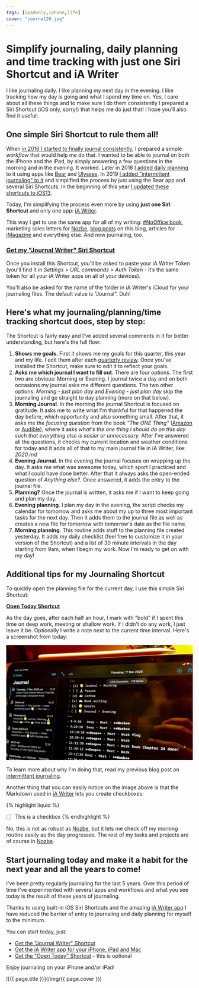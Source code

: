 ```yaml
---
tags: [ipadonly,iphone,life]
cover: "journal20.jpg"
---
```


# Simplify journaling, daily planning and time tracking with just one Siri Shortcut and iA Writer

I like journaling daily. I like planning my next day in the evening. I like tracking how my day is going and what I spend my time on. Yes, I care about all these things and to make sure I do them consistently I prepared a Siri Shortcut (iOS only, sorry!) that helps me do just that! I hope you’ll also find it useful:

<!--More-->

## One simple Siri Shortcut to rule them all!

When [in 2016 I started to finally journal consistently](https://sliwinski.com/journal/), I prepared a simple *workflow* that would help me do that. I wanted to be able to journal on both the iPhone and the iPad, by simply answering a few questions in the morning and in the evening. It worked. Later in 2018 [I added daily planning](/workflows/) to it using apps like [Bear][b] and [Ulysses][u]. In 2019 [I added "intermittent journaling" to it](/journaling/) and simplified the process by just using the Bear app and several Siri Shortcuts. In the beginning of this year [I updated these shortcuts to iOS13](/newjournal/).

Today, I'm simplifying the process even more by using **just one Siri Shortcut** and only one app: [iA Writer][a].

This way I get to use the same app for all of my writing: [#NoOffice book](https://NoOffice.org/), marketing sales letters for [Nozbe][n], [blog posts](/archive) on this blog, articles for [iMagazine](/pl/imagazine) and everything else. And now journaling, too.

### [Get my "Journal Writer" Siri Shortcut][s]

Once you install this Shortcut, you'll be asked to paste your iA Writer Token (you'll find it in *Settings > URL commands > Auth Token* - it’s the same token for all your iA Writer apps on all of your devices).

You'll also be asked for the name of the folder in iA Writer's iCloud for your journaling files. The default value is "Journal". Duh!

## Here's what my journaling/planning/time tracking shortcut does, step by step:

The Shortcut is fairly easy and I've added several comments in it for better understanding, but here's the full flow:

1. **Shows me goals.** First it shows me my goals for this quarter, this year and my life. I edit them after each [quarterly review](https://nooffice.org/book/review/#have-a-whole-day-meeting-with-yourself-every-quarter). Once you've installed the Shortcut, make sure to edit it to reflect your goals.
2. **Asks me which journal I want to fill out**. There are four options. The first two are obvious: Morning or Evening. I journal twice a day and on both occasions my journal asks me different questions. The two other options: *Morning - just plan day* and *Evening - just plan day* skip the journaling and go straight to day planning (more on that below).
3. **Morning Journal**. In the morning the journal Shortcut is focused on gratitude. It asks me to write what I'm thankful for that happened the day before, which opportunity and also something small. After that, it asks me the *focusing question* from the book *"The ONE Thing"* ([Amazon](https://www.amazon.com/dp/1885167776?tag=sliwinski-20) or [Audible](https://www.audible.com/pd/B00FPMTFRM?tag=sliwinski-20)), where it asks *what's the one thing I should do on this day such that everything else is easier or unnecessary.* After I've answered all the questions, it checks my current location and weather conditions for today and it adds all of that to my main journal file in iA Writer, like: *2020.md*
4. **Evening Journal**. In the evening the journal focuses on wrapping up the day. It asks me what was awesome today, which sport I practiced and what I could have done better. After that it always asks the open-ended question of *Anything else?*. Once answered, it adds the entry to the journal file.
5. **Planning?** Once the journal is written, it asks me if I want to keep going and plan my day.
6. **Evening planning**. I plan my day in the evening, the script checks my calendar for tomorrow and asks me about my up to three most important tasks for the next day. Then it adds them to the journal file as well as creates a new file for tomorrow with tomorrow's date as the file name.
7. **Morning planning**. This routine adds stuff to the planning file created yesterday. It adds my daily checklist (feel free to customize it in your version of the Shortcut) and a list of 30 minute intervals in the day starting from 9am, when I begin my work. Now I'm ready to get on with my day!

## Additional tips for my Journaling Shortcut

To quickly open the planning file for the current day, I use this simple Siri Shortcut:

**[Open Today Shortcut][st]**

As the day goes, after each half an hour, I mark with "bold" if I spent this time on deep work, meeting or shallow work. If I didn't do any work, I just leave it be. Optionally I write a note next to the current time interval. Here's a screenshot from today:

![{{ page.title }} 2](/img/journal20-2.jpg)

To learn more about why I'm doing that, read my previous blog post on [intermittent journaling](/journaling).

Another thing that you can easily notice on the image above is that the Markdown used in [iA Writer][a] lets you create checkboxes:

{% highlight liquid %}
- [ ] This is a checkbox
{% endhighlight %}

No, this is not as robust as [Nozbe][n], but it lets me check off my morning routine easily as the day progresses. The rest of my tasks and projects are of course in [Nozbe][n].

## Start journaling today and make it a habit for the next year and all the years to come!

I've been pretty regularly journaling for the last 5 years. Over this period of time I've experimented with several apps and workflows and what you see today is the result of these years of journaling.

Thanks to using built-in iOS Siri Shortcuts and the amazing [iA Writer app][a] I have reduced the barrier of entry to journaling and daily planning for myself to the minimum.

You can start today, just:

* [Get the "Journal Writer" Shortcut][s]
* [Get the iA Writer app for your iPhone, iPad and Mac][a]
* [Get the "Open Today" Shortcut][st] - this is optional

Enjoy journaling on your iPhone and/or iPad!

[s]: https://www.icloud.com/shortcuts/627d24626e824e24a070f2cc7dcfbee9
[st]: https://www.icloud.com/shortcuts/9dcdfbf18de44f37b46f2858a1d5d737
[b]: https://bear.app
[u]: https://ulysses.app
[a]: https://ia.net/writer

![{{ page.title }}](/img/{{ page.cover }})

[n]: https://nozbe.com/?a=mike
[np]: https://nozbe.com/personal/?a=mike